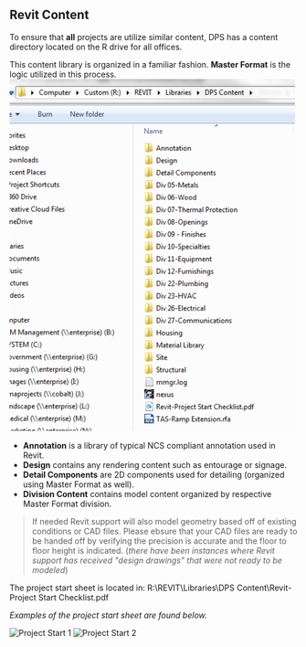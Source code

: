 ## Revit Content

To ensure that **all** projects are utilize similar content, DPS has a content directory located on the R drive for all offices.

This content library is organized in a familiar fashion. **Master Format** is the logic utilized in this process.
<img src="images/1-3/1-library.png" alt="Library" width = "500"/>

* **Annotation** is a library of typical NCS compliant annotation used in Revit.
* **Design** contains any rendering content such as entourage or signage.
* **Detail Components** are 2D components used for detailing (organized using Master Format as well).
* **Division Content** contains model content organized by respective Master Format division.

>If needed Revit support will also model geometry based off of existing conditions or CAD files. Please ebsure that your CAD files are ready to be handed off by verifying the precision is accurate and the floor to floor height is indicated. (*there have been instances where Revit support has received "design drawings" that were not ready to be modeled*)

The project start sheet is located in: R:\REVIT\Libraries\DPS Content\Revit-Project Start Checklist.pdf 

*Examples of the project start sheet are found below.*

<img src="images/2-1/2-1_projectstart1.png" alt="Project Start 1" width = "350"/>
<img src="images/2-1/2-1_projectstart2.png" alt="Project Start 2" width = "350"/>
